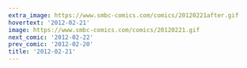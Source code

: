 ```yaml
---
extra_image: https://www.smbc-comics.com/comics/20120221after.gif
hovertext: '2012-02-21'
image: https://www.smbc-comics.com/comics/20120221.gif
next_comic: '2012-02-22'
prev_comic: '2012-02-20'
title: '2012-02-21'
---
```



